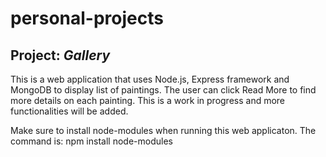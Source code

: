 # personal-projects

## Project: *Gallery*

This is a web application that uses Node.js, Express framework and MongoDB to display list of paintings. The user can click Read More to find more details on each painting. This is a work in progress and more functionalities will be added.

Make sure to install node-modules when running this web applicaton. The command is: npm install node-modules

